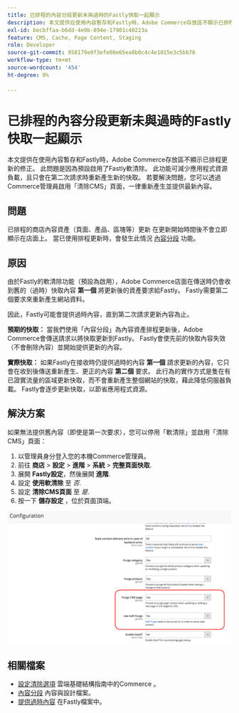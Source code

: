 ```yaml
---
title: 已排程的內容分段更新未與過時的Fastly快取一起顯示
description: 本文提供在使用內容暫存和Fastly時，Adobe Commerce存放區不顯示已排程更新的修正。 此問題是因為預設啟用了Fastly軟清除。 此功能可減少應用程式資源負載，且只會在第二次請求時重新產生新的快取。 若要解決問題，您可以透過Commerce管理員啟用「清除CMS」頁面，一律重新產生並提供最新內容。
exl-id: becbffaa-b6dd-4e9b-894e-17901c40223a
feature: CMS, Cache, Page Content, Staging
role: Developer
source-git-commit: 958179e0f3efe08e65ea8b0c4c4e1015e3c5bb76
workflow-type: tm+mt
source-wordcount: '454'
ht-degree: 0%

---
```


# 已排程的內容分段更新未與過時的Fastly快取一起顯示

本文提供在使用內容暫存和Fastly時，Adobe Commerce存放區不顯示已排程更新的修正。 此問題是因為預設啟用了Fastly軟清除。 此功能可減少應用程式資源負載，且只會在第二次請求時重新產生新的快取。 若要解決問題，您可以透過Commerce管理員啟用「清除CMS」頁面，一律重新產生並提供最新內容。

## 問題

已排程的商店內容資產（頁面、產品、區塊等）更新 在更新開始時間後不會立即顯示在店面上。 當已使用排程更新時，會發生此情況 [內容分段](https://experienceleague.adobe.com/docs/commerce-admin/content-design/staging/content-staging.html) 功能。

## 原因

由於Fastly的軟清除功能（預設為啟用），Adobe Commerce店面在傳送時仍會收到舊的（過時）快取內容 **第一個** 將更新後的資產要求給Fastly。 Fastly需要第二個要求來重新產生網站資料。

因此，Fastly可能會提供過時內容，直到第二次請求更新內容為止。

**預期的快取：** 當我們使用「內容分段」為內容資產排程更新後，Adobe Commerce會傳送請求以將快取更新到Fastly。 Fastly會使先前的快取內容失效（不會刪除內容）並開始提供更新的內容。

**實際快取：** 如果Fastly在接收時仍提供過時的內容 **第一個** 請求更新的內容，它只會在收到後傳送重新產生、更正的內容 **第二個** 要求。 此行為的實作方式是隻在有已證實流量的區域更新快取，而不會重新產生整個網站的快取，藉此降低伺服器負載。 Fastly會逐步更新快取，以節省應用程式資源。

## 解決方案

如果無法提供舊內容（即使是第一次要求），您可以停用「軟清除」並啟用「清除CMS」頁面：

1. 以管理員身分登入您的本機Commerce管理員。
1. 前往 **商店** > **設定** > **進階** > **系統** > **完整頁面快取**.
1. 展開 **Fastly設定**，然後展開 **進階**.
1. 設定 **使用軟清除** 至 *否*.
1. 設定 **清除CMS頁面** 至 *是*.
1. 按一下 **儲存設定** ，位於頁面頂端。


![purge_options.png](assets/purge_options.png)

## 相關檔案

* [設定清除選項](https://experienceleague.adobe.com/docs/commerce-cloud-service/user-guide/cdn/setup-fastly/fastly-configuration.html) 雲端基礎結構指南中的Commerce 。
* [內容分段](https://experienceleague.adobe.com/docs/commerce-admin/content-design/staging/content-staging.html) 內容與設計檔案。
* [提供過時內容](https://docs.fastly.com/guides/performance-tuning/serving-stale-content) 在Fastly檔案中。
